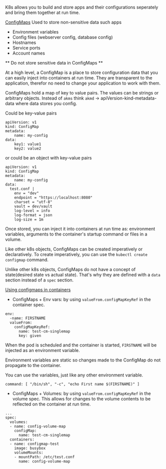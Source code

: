 K8s allows you to build and store apps and their configurations seperately and bring them together at run time.

[ConfigMaps](https://kubernetes.io/docs/concepts/configuration/configmap/)
Used to store non-sensitive data such apps
- Environment variables
- Config files (webserver config, database config)
- Hostnames
- Service ports
- Account names

** Do not store sensitive data in ConfigMaps **

At a high level, a ConfigMap is a place to store configuration data that you can easily inject
into containers at run time. They are transparent to the application, therefor no need to change your
application to work with them.

ConfigMaps hold a map of key to value pairs. The values can be strings or arbitrary objects.
Instead of `akms` think `akmd` -> apiVersion-kind-metadata-data where data stores you config.

Could be key-value pairs
```
apiVersion: v1
kind: ConfigMap
metadata:
    name: my-config
data:
    key1: value1
    key2: value2
```

or could be an object with key-value pairs

```
apiVersion: v1
kind: ConfigMap
metadata:
    name: my-config
data:
  test.conf |
    env = "dev"
    endpoint = "https://localhost:8080"
    charset = "utf-8"
    vault = dev/vault
    log-level = info
    log-format = json
    log-size = 1m
```

Once stored, you can inject it into containers at run time as: environment variables, arguments to the container's startup command or files in a volume.

Like other k8s objects, ConfigMaps can be created imperatively or declaratively. To create imperatively, you can use the `kubectl create configmap` command.

Unlike other k8s objects, ConfigMaps do not have a concept of state(desired state vs actual state). That's why they are defined with a `data` section instead of a `spec` section.

[Using configmaps in containers](https://kubernetes.io/docs/concepts/configuration/configmap/#using-configmaps-in-containers)

- ConfigMaps + Env vars: by using `valueFrom.configMapKeyRef` in the container spec.
```
env:
  -name: FIRSTNAME
  valueFrom:
    configMapKeyRef:
      name: test-cm-singlemap
      key: given
```
When the pod is scheduled and the container is started, `FIRSTNAME` will be injected as an environment variable.

Environment variables are static so changes made to the ConfigMap do not propagate to the container.

You can use the variables, just like any other environment variable.
```
command: [ "/bin/sh", "-c", "echo First name $(FIRSTNAME)" ]
```

- ConfigMaps + Volumes: by using `valueFrom.configMapKeyRef` in the volume spec. This allows for changes to the volume contents to be reflected on the container at run time.

```
...
spec:
  volumes:
  - name: config-volume-map
    configMap:
      name: test-cm-singlemap
  containers:
  - name: configmap-test
    image: busybox
    volumeMounts:
    - mountPath: /etc/test.conf
      name: config-volume-map
```
